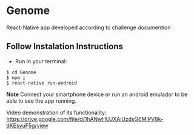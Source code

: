 # Genome
React-Native app developed according to challenge documention

## Follow Instalation Instructions
- Run in your terminal:
````
$ cd Genome
$ npm i
$ react-native run-android
````

**Note**
Connect your smartphone device or run an android emulador to be able to see the app running.

Video demonstration of its functionality: https://drive.google.com/file/d/1hANwHUJXAiUzdsG6MlPV8k-dKEsyuF5g/view
